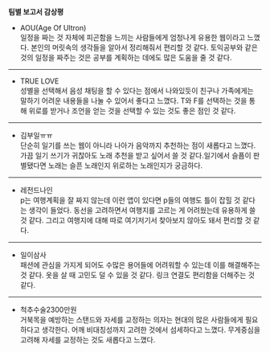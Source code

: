 **팀별 보고서 감상평**   
   
* AOU(Age Of Ultron)   
일정을 짜는 것 자체에 피곤함을 느끼는 사람들에게 엄청나게 유용한 웹이라고 느꼈다. 본인의 머릿속의 생각들을 알아서 정리해줘서 편리할 것 같다. 토익공부와 같은 것의 일정을 짜주는 것은 공부를 계획하는 데에도 많은 도움을 줄 것 같다.
***
* TRUE LOVE   
성별을 선택해서 음성 채팅을 할 수 있다는 점에서 나와있듯이 친구나 가족에게는 말하기 어려운 내용들을 나눌 수 있어서 좋다고 느꼈다. T와 F를 선택하는 것을 통해 위로를 받거나 조언을 얻는 것을 선택할 수 있는 것도 좋은 점인 것 같다.
***
* 김부일ㅠㅠ   
단순히 일기를 쓰는 웹이 아니라 나아가 음악까지 추천하는 점이 새롭다고 느꼈다. 가끔 일기 쓰기가 귀찮아도 노래 추천을 받고 싶어서 쓸 것 같다.일기에서 슬픔이 판별됐다면 노래는 슬픈 노래인지 위로하는 노래인지가 궁금하다.
***
* 레전드나인   
p는 여행계획을 잘 짜지 않는데 이런 앱이 있다면 p들의 여행도 틀이 잡힐 것 같다는 생각이 들었다. 동선을 고려하면서 여행지를 고르는 게 어려웠는데 유용하게 쓸 것 같다. 그리고 여행지에 대해 따로 여기저기서 찾아보지 않아도 돼서 편리할 것 같다.
***
* 일이삼사   
패션에 관심을 가지게 되어도 수많은 용어들에 어려워할 수 있는데 이를 해결해주는 것 같다. 옷을 살 때 고민도 덜 수 있을 것 같다. 링크 연결도 편리함을 더해주는 것 같다. 
***
* 척추수술2300만원   
거북목을 예방하는 스탠드와 자세를 교정하는 의자는 현대의 많은 사람들에게 필요하다고 생각한다. 어깨 비대칭성까지 고려한 것에서 섬세하다고 느꼈다. 무게중심을 고려해 자세를 교정하는 것도 새롭다고 느꼈다.
